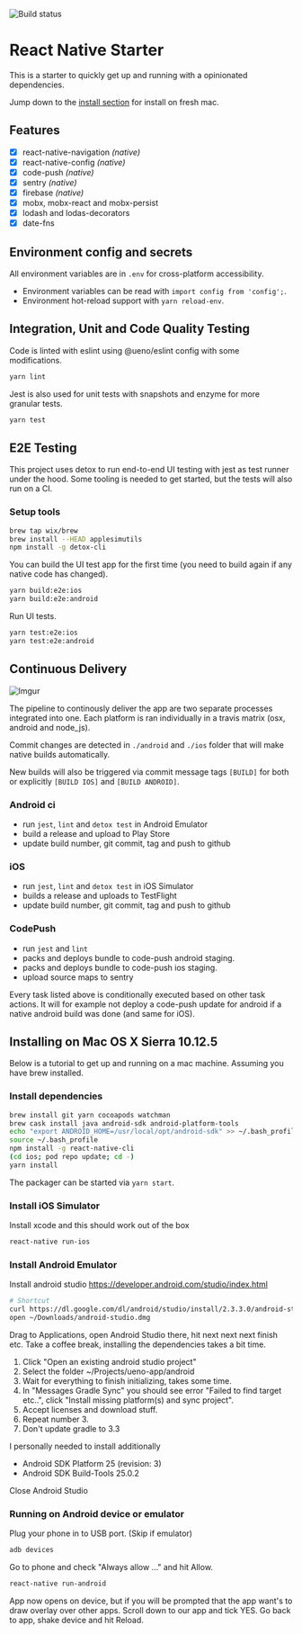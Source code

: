 ![Build status](https://travis-ci.org/ueno-llc/react-native-starter.svg?branch=master)

# React Native Starter

This is a starter to quickly get up and running with a opinionated dependencies.

Jump down to the [install section](#installing-on-mac-os-x-sierra-10125) for install on fresh mac.

## Features
 - [x] react-native-navigation *(native)*
 - [x] react-native-config *(native)*
 - [x] code-push *(native)*
 - [x] sentry *(native)*
 - [x] firebase *(native)*
 - [x] mobx, mobx-react and mobx-persist
 - [x] lodash and lodas-decorators
 - [x] date-fns

## Environment config and secrets

All environment variables are in `.env` for cross-platform accessibility.
- Environment variables can be read with `import config from 'config';`.
- Environment hot-reload support with `yarn reload-env`.

## Integration, Unit and Code Quality Testing

Code is linted with eslint using @ueno/eslint config with some modifications.

```bash
yarn lint
```

Jest is also used for unit tests with snapshots and enzyme for more granular tests.

```bash
yarn test
```

## E2E Testing

This project uses detox to run end-to-end UI testing with jest as test runner under the hood. Some tooling is needed to get started, but the tests will also run on a CI.

### Setup tools

```bash
brew tap wix/brew
brew install --HEAD applesimutils
npm install -g detox-cli
```

You can build the UI test app for the first time (you need to build again if any native code has changed).

```bash
yarn build:e2e:ios
yarn build:e2e:android
```

Run UI tests.

```bash
yarn test:e2e:ios
yarn test:e2e:android
```


## Continuous Delivery

![Imgur](https://i.imgur.com/o91jUrQ.png)

The pipeline to continously deliver the app are two separate processes integrated into one. Each platform is ran individually in a travis matrix (osx, android and node_js).

Commit changes are detected in `./android` and `./ios` folder that will make native builds automatically.

New builds will also be triggered via commit message tags `[BUILD]` for both or explicitly `[BUILD IOS]` and `[BUILD ANDROID]`.

### Android ci
 - run `jest`, `lint` and `detox test` in Android Emulator
 - build a release and upload to Play Store
 - update build number, git commit, tag and push to github

### iOS
 - run `jest`, `lint` and `detox test` in iOS Simulator
 - builds a release and uploads to TestFlight
 - update build number, git commit, tag and push to github

### CodePush
 - run `jest` and `lint`
 - packs and deploys bundle to code-push android staging.
 - packs and deploys bundle to code-push ios staging.
 - upload source maps to sentry

Every task listed above is conditionally executed based on other task actions. It will for example not deploy a code-push update for android if a native android build was done (and same for iOS).

## Installing on Mac OS X Sierra 10.12.5

Below is a tutorial to get up and running on a mac machine. Assuming you have brew installed.

### Install dependencies

```bash
brew install git yarn cocoapods watchman
brew cask install java android-sdk android-platform-tools
echo "export ANDROID_HOME=/usr/local/opt/android-sdk" >> ~/.bash_profile
source ~/.bash_profile
npm install -g react-native-cli
(cd ios; pod repo update; cd -)
yarn install
```

The packager can be started via `yarn start`.

### Install iOS Simulator

Install xcode and this should work out of the box

```bash
react-native run-ios
```


### Install Android Emulator

Install android studio https://developer.android.com/studio/index.html

```bash
# Shortcut
curl https://dl.google.com/dl/android/studio/install/2.3.3.0/android-studio-ide-162.4069837-mac.dmg > ~/Downloads/android-studio.dmg
open ~/Downloads/android-studio.dmg
```

Drag to Applications, open Android Studio there, hit next next next finish etc.
Take a coffee break, installing the dependencies takes a bit time.

1. Click "Open an existing android studio project"
2. Select the folder ~/Projects/ueno-app/android
3. Wait for everything to finish initializing, takes some time.
4. In "Messages Gradle Sync" you should see error "Failed to find target etc..", click "Install missing platform(s) and sync project".
5. Accept licenses and download stuff.
6. Repeat number 3.
7. Don't update gradle to 3.3

I personally needed to install additionally
 - Android SDK Platform 25 (revision: 3)
 - Android SDK Build-Tools 25.0.2

Close Android Studio

### Running on Android device or emulator

Plug your phone in to USB port. (Skip if emulator)

```bash
adb devices
```

Go to phone and check "Always allow ..." and hit Allow.

```bash
react-native run-android
```

App now opens on device, but if you will be prompted that the app want's to  draw overlay over other apps. Scroll down to our app and tick YES.
Go back to app, shake device and hit Reload.
